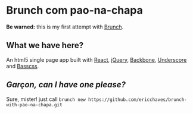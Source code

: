 # Brunch com pao-na-chapa

**Be warned:** this is my first attempt with [Brunch](http://brunch.io).

## What we have here?

An html5 single page app built with [React](https://facebook.github.io/react/), [jQuery](https://jquery.com/), [Backbone](http://backbonejs.org/), [Underscore](http://underscorejs.org/) and [Basscss](http://www.basscss.com/).

## *Garçon, can I have one please?*

Sure, mister! just call ``brunch new https://github.com/ericchaves/brunch-with-pao-na-chapa.git``

